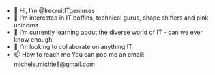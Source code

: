 - 👋 Hi, I’m @IrecruitITgeniuses
- 👀 I’m interested in IT boffins, technical gurus, shape shifters and pink unicorns
- 🌱 I’m currently learning about the diverse world of IT - can we ever know enough!
- 💞️ I’m looking to collaborate on anything IT
- 📫 How to reach me You can pop me an email: michele.michie8@gmail.com

<!---
IrecruitITgeniuses/IrecruitITgeniuses is a ✨ special ✨ repository because its `README.md` (this file) appears on your GitHub profile.
You can click the Preview link to take a look at your changes.
--->
